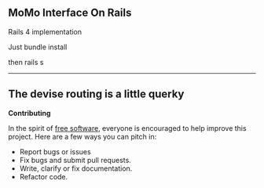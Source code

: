 **MoMo Interface On Rails**
---------------------------
Rails 4 implementation

Just bundle install

 then rails s

------------------------------------------------------------------------
The devise routing is a little querky
-----------
**Contributing**

In the spirit of [free software](http://www.fsf.org/licensing/essays/free-sw.html), everyone is encouraged to help improve this project. Here are a few ways you can pitch in:

 - Report bugs or issues
 - Fix bugs and submit pull requests.
 - Write, clarify or fix documentation.
 - Refactor code.
